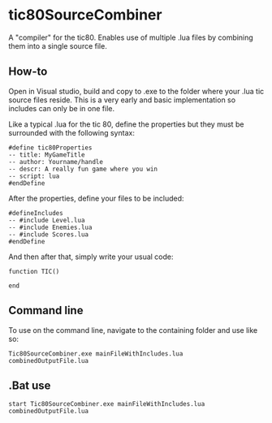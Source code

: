 # tic80SourceCombiner
A "compiler" for the tic80.  Enables use of multiple .lua files by combining them into a single source file.

## How-to

Open in Visual studio, build and copy to .exe to the folder where your .lua tic source files reside.  This is a very early and
basic implementation so includes can only be in one file.

Like a typical .lua for the tic 80, define the properties but they must be surrounded with the following syntax:

```
#define tic80Properties
-- title: MyGameTitle
-- author: Yourname/handle
-- descr: A really fun game where you win
-- script: lua
#endDefine
```

After the properties, define your files to be included:

```
#defineIncludes
-- #include Level.lua
-- #include Enemies.lua
-- #include Scores.lua
#endDefine
```

And then after that, simply write your usual code:

```
function TIC()
  
end
```


## Command line

To use on the command line, navigate to the containing folder and use like so:

```
Tic80SourceCombiner.exe mainFileWithIncludes.lua combinedOutputFile.lua
```

## .Bat use

```
start Tic80SourceCombiner.exe mainFileWithIncludes.lua combinedOutputFile.lua
```
